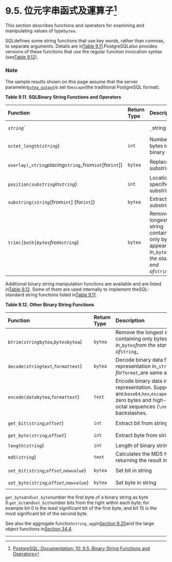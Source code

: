 # 9.5. 位元字串函式及運算子[^1]

This section describes functions and operators for examining and manipulating values of type`bytea`.

SQLdefines some string functions that use key words, rather than commas, to separate arguments. Details are in[Table 9.11](https://www.postgresql.org/docs/10/static/functions-binarystring.html#functions-binarystring-sql).PostgreSQLalso provides versions of these functions that use the regular function invocation syntax \(see[Table 9.12](https://www.postgresql.org/docs/10/static/functions-binarystring.html#functions-binarystring-other)\).

### Note

The sample results shown on this page assume that the server parameter[`bytea_output`](https://www.postgresql.org/docs/10/static/runtime-config-client.html#guc-bytea-output)is set to`escape`\(the traditional PostgreSQL format\).

**Table 9.11. SQLBinary String Functions and Operators**

| Function | Return Type | Description | Example | Result |
| :--- | :--- | :--- | :--- | :--- |
| _`string`_`||`_`string`_ | `bytea` | String concatenation | `E'\\\\Post'::bytea || E'\\047gres\\000'::bytea` | `\\Post'gres\000` |
| `octet_length(`_`string`_\) | `int` | Number of bytes in binary string | `octet_length(E'jo\\000se'::bytea)` | `5` |
| `overlay(`_`string`_placing_`string`_from`int`\[for`int`\]\) | `bytea` | Replace substring | `overlay(E'Th\\000omas'::bytea placing E'\\002\\003'::bytea from 2 for 3)` | `T\\002\\003mas` |
| `position(`_`substring`_in_`string`_\) | `int` | Location of specified substring | `position(E'\\000om'::bytea in E'Th\\000omas'::bytea)` | `3` |
| `substring(`_`string`_\[from`int`\] \[for`int`\]\) | `bytea` | Extract substring | `substring(E'Th\\000omas'::bytea from 2 for 3)` | `h\000o` |
| `trim([both]`_`bytes`_from_`string`_\) | `bytea` | Remove the longest string containing only bytes appearing in_`bytes`_from the start and end of_`string`_ | `trim(E'\\000\\001'::bytea from E'\\000Tom\\001'::bytea)` | `Tom` |

  


Additional binary string manipulation functions are available and are listed in[Table 9.12](https://www.postgresql.org/docs/10/static/functions-binarystring.html#functions-binarystring-other). Some of them are used internally to implement theSQL-standard string functions listed in[Table 9.11](https://www.postgresql.org/docs/10/static/functions-binarystring.html#functions-binarystring-sql).

**Table 9.12. Other Binary String Functions**

| Function | Return Type | Description | Example | Result |
| :--- | :--- | :--- | :--- | :--- |
| `btrim(`_`string`_`bytea`,_`bytes`_`bytea`\) | `bytea` | Remove the longest string containing only bytes appearing in_`bytes`_from the start and end of_`string`_ | `btrim(E'\\000trim\\001'::bytea, E'\\000\\001'::bytea)` | `trim` |
| `decode(`_`string`_`text`,_`format`_`text`\) | `bytea` | Decode binary data from textual representation in_`string`_. Options for_`format`_are same as in`encode`. | `decode(E'123\\000456', 'escape')` | `123\000456` |
| `encode(`_`data`_`bytea`,_`format`_`text`\) | `text` | Encode binary data into a textual representation. Supported formats are:`base64`,`hex`,`escape`.`escape`converts zero bytes and high-bit-set bytes to octal sequences \(`\`_`nnn`_\) and doubles backslashes. | `encode(E'123\\000456'::bytea, 'escape')` | `123\000456` |
| `get_bit(`_`string`_,_`offset`_\) | `int` | Extract bit from string | `get_bit(E'Th\\000omas'::bytea, 45)` | `1` |
| `get_byte(`_`string`_,_`offset`_\) | `int` | Extract byte from string | `get_byte(E'Th\\000omas'::bytea, 4)` | `109` |
| `length(`_`string`_\) | `int` | Length of binary string | `length(E'jo\\000se'::bytea)` | `5` |
| `md5(`_`string`_\) | `text` | Calculates the MD5 hash of_`string`_, returning the result in hexadecimal | `md5(E'Th\\000omas'::bytea)` | `8ab2d3c9689aaf18 b4958c334c82d8b1` |
| `set_bit(`_`string`_,_`offset`_,_`newvalue`_\) | `bytea` | Set bit in string | `set_bit(E'Th\\000omas'::bytea, 45, 0)` | `Th\000omAs` |
| `set_byte(`_`string`_,_`offset`_,_`newvalue`_\) | `bytea` | Set byte in string | `set_byte(E'Th\\000omas'::bytea, 4, 64)` | `Th\000o@as` |

  


`get_byte`and`set_byte`number the first byte of a binary string as byte 0.`get_bit`and`set_bit`number bits from the right within each byte; for example bit 0 is the least significant bit of the first byte, and bit 15 is the most significant bit of the second byte.

See also the aggregate function`string_agg`in[Section 9.20](https://www.postgresql.org/docs/10/static/functions-aggregate.html)and the large object functions in[Section 34.4](https://www.postgresql.org/docs/10/static/lo-funcs.html).

---

  


[^1]:  [PostgreSQL: Documentation: 10: 9.5. Binary String Functions and Operators](https://www.postgresql.org/docs/10/static/functions-binarystring.html)

